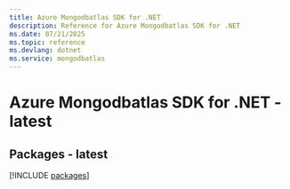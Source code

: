 ```yaml
---
title: Azure Mongodbatlas SDK for .NET
description: Reference for Azure Mongodbatlas SDK for .NET
ms.date: 07/21/2025
ms.topic: reference
ms.devlang: dotnet
ms.service: mongodbatlas
---
```

# Azure Mongodbatlas SDK for .NET - latest
## Packages - latest
[!INCLUDE [packages](mongodbatlas-index.md)]